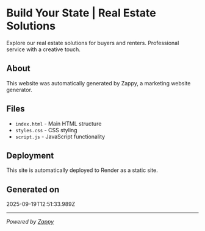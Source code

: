 # Build Your State | Real Estate Solutions

Explore our real estate solutions for buyers and renters. Professional service with a creative touch.

## About

This website was automatically generated by Zappy, a marketing website generator.

## Files

- `index.html` - Main HTML structure
- `styles.css` - CSS styling
- `script.js` - JavaScript functionality

## Deployment

This site is automatically deployed to Render as a static site.

## Generated on

2025-09-19T12:51:33.989Z

---

*Powered by [Zappy](https://zappy.dev)*
